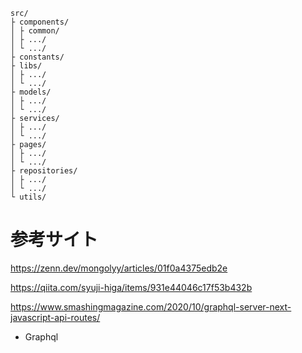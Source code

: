 ```
src/
├ components/
│ ├ common/
│ ├ .../
│ └ .../
├ constants/
├ libs/
│ ├ .../
│ └ .../
├ models/
│ ├ .../
│ └ .../
├ services/
│ ├ .../
│ └ .../
├ pages/
│ ├ .../
│ └ .../
├ repositories/
│ ├ .../
│ └ .../
└ utils/
```
# 参考サイト
https://zenn.dev/mongolyy/articles/01f0a4375edb2e

https://qiita.com/syuji-higa/items/931e44046c17f53b432b

https://www.smashingmagazine.com/2020/10/graphql-server-next-javascript-api-routes/

* Graphql
